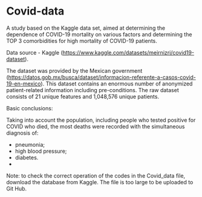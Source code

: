 # Covid-data
A study based on the Kaggle data set, aimed at determining the dependence of COVID-19 mortality on various factors and determining the TOP 3 comorbidities for high mortality of COVID-19 patients.

Data source - Kaggle (https://www.kaggle.com/datasets/meirnizri/covid19-dataset). 

The dataset was provided by the Mexican government (https://datos.gob.mx/busca/dataset/informacion-referente-a-casos-covid-19-en-mexico). This dataset contains an enormous number of anonymized patient-related information including pre-conditions. The raw dataset consists of 21 unique features and 1,048,576 unique patients.

Basic conclusions:

Taking into account the population, including people who tested positive for COVID who died, the most deaths were recorded with the simultaneous diagnosis of:

- pneumonia;
- high blood pressure;
- diabetes.
- 
Note: to check the correct operation of the codes in the Covid_data file, download the database from Kaggle. The file is too large to be uploaded to Git Hub.
